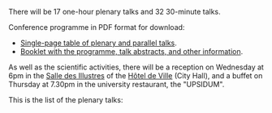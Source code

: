 There will be 17 one-hour plenary talks and 32 30-minute talks.

Conference programme in PDF format for download:

* [Single-page table of plenary and parallel talks](http://www.math.univ-toulouse.fr/top-geom-conf-2013/documents/programme-with-sessions.pdf).
* [Booklet with the programme, talk abstracts, and other information](http://www.math.univ-toulouse.fr/top-geom-conf-2013/documents/booklet.pdf).

As well as the scientific activities, there will be a reception on Wednesday at 6pm in the [Salle des Illustres](http://fr.wikipedia.org/wiki/Capitole_de_Toulouse#Salle_des_Illustres) of the [Hôtel de Ville](http://en.wikipedia.org/wiki/Capitole_de_Toulouse) (City Hall), and a buffet on Thursday at 7.30pm in the university restaurant, the "UPSIDUM".

This is the list of the plenary talks:

